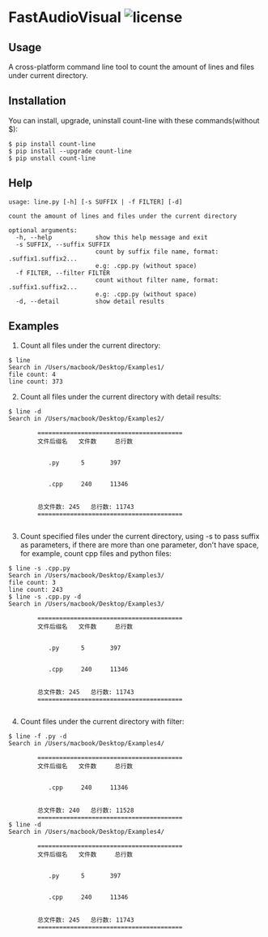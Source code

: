 # FastAudioVisual   ![license](https://img.shields.io/badge/License-MIT-brightgreen.svg)


## Usage
A cross-platform command line tool to count the amount of lines and files under current directory.

## Installation
You can install, upgrade, uninstall count-line with these commands(without $):
```
$ pip install count-line
$ pip install --upgrade count-line
$ pip unstall count-line
```

## Help
```
usage: line.py [-h] [-s SUFFIX | -f FILTER] [-d]

count the amount of lines and files under the current directory

optional arguments:
  -h, --help            show this help message and exit
  -s SUFFIX, --suffix SUFFIX
                        count by suffix file name, format: .suffix1.suffix2...
                        e.g: .cpp.py (without space)
  -f FILTER, --filter FILTER
                        count without filter name, format: .suffix1.suffix2...
                        e.g: .cpp.py (without space)
  -d, --detail          show detail results
```

## Examples
1. Count all files under the current directory:
```
$ line
Search in /Users/macbook/Desktop/Examples1/
file count: 4
line count: 373
```
2. Count all files under the current directory with detail results:
```
$ line -d
Search in /Users/macbook/Desktop/Examples2/

		========================================
		文件后缀名	文件数		总行数
		

		   .py		5		397
		

		   .cpp		240		11346
		

		总文件数: 245	总行数: 11743
		========================================
		

```
3. Count specified files under the current directory, using -s to pass suffix as parameters, if there are more than one parameter, don't have space, for example, count cpp files and python files:
```
$ line -s .cpp.py
Search in /Users/macbook/Desktop/Examples3/
file count: 3
line count: 243
$ line -s .cpp.py -d
Search in /Users/macbook/Desktop/Examples3/

		========================================
		文件后缀名	文件数		总行数
		

		   .py		5		397
		

		   .cpp		240		11346
		

		总文件数: 245	总行数: 11743
		========================================
		
```
4. Count files under the current directory with filter:
```
$ line -f .py -d
Search in /Users/macbook/Desktop/Examples4/

		========================================
		文件后缀名	文件数		总行数
		

		   .cpp		240		11346
		

		总文件数: 240	总行数: 11528
		========================================
$ line -d
Search in /Users/macbook/Desktop/Examples4/

		========================================
		文件后缀名	文件数		总行数
		

		   .py		5		397
		

		   .cpp		240		11346
		

		总文件数: 245	总行数: 11743
		========================================

		
```

